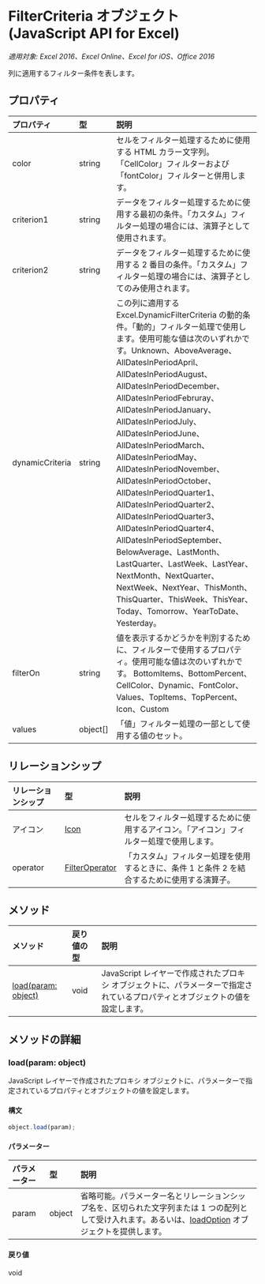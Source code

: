 ﻿# FilterCriteria オブジェクト (JavaScript API for Excel)

_適用対象: Excel 2016、Excel Online、Excel for iOS、Office 2016_

列に適用するフィルター条件を表します。

## プロパティ

| プロパティ     | 型   |説明
|:---------------|:--------|:----------|
|color|string|セルをフィルター処理するために使用する HTML カラー文字列。「CellColor」フィルターおよび「fontColor」フィルターと併用します。|
|criterion1|string|データをフィルター処理するために使用する最初の条件。「カスタム」フィルター処理の場合には、演算子として使用されます。|
|criterion2|string|データをフィルター処理するために使用する 2 番目の条件。「カスタム」フィルター処理の場合には、演算子としてのみ使用されます。|
|dynamicCriteria|string|この列に適用する Excel.DynamicFilterCriteria の動的条件。「動的」フィルター処理で使用します。使用可能な値は次のいずれかです。Unknown、AboveAverage、AllDatesInPeriodApril、AllDatesInPeriodAugust、AllDatesInPeriodDecember、AllDatesInPeriodFebruray、AllDatesInPeriodJanuary、AllDatesInPeriodJuly、AllDatesInPeriodJune、AllDatesInPeriodMarch、AllDatesInPeriodMay、AllDatesInPeriodNovember、AllDatesInPeriodOctober、AllDatesInPeriodQuarter1、AllDatesInPeriodQuarter2、AllDatesInPeriodQuarter3、AllDatesInPeriodQuarter4、AllDatesInPeriodSeptember、BelowAverage、LastMonth、LastQuarter、LastWeek、LastYear、NextMonth、NextQuarter、NextWeek、NextYear、ThisMonth、ThisQuarter、ThisWeek、ThisYear、Today、Tomorrow、YearToDate、Yesterday。|
|filterOn|string|値を表示するかどうかを判別するために、フィルターで使用するプロパティ。使用可能な値は次のいずれかです。    BottomItems、BottomPercent、CellColor、Dynamic、FontColor、Values、TopItems、TopPercent、Icon、Custom |
|values|object[]|「値」フィルター処理の一部として使用する値のセット。|

## リレーションシップ
| リレーションシップ | 型   |説明|
|:---------------|:--------|:----------|
|アイコン|[Icon](icon.md)|セルをフィルター処理するために使用するアイコン。「アイコン」フィルター処理で使用します。|
|operator|[FilterOperator](filteroperator.md)|「カスタム」フィルター処理を使用するときに、条件 1 と条件 2 を結合するために使用する演算子。|

## メソッド

| メソッド           | 戻り値の型    |説明|
|:---------------|:--------|:----------|
|[load(param: object)](#loadparam-object)|void|JavaScript レイヤーで作成されたプロキシ オブジェクトに、パラメーターで指定されているプロパティとオブジェクトの値を設定します。|

## メソッドの詳細


### load(param: object)
JavaScript レイヤーで作成されたプロキシ オブジェクトに、パラメーターで指定されているプロパティとオブジェクトの値を設定します。

#### 構文
```js
object.load(param);
```

#### パラメーター
| パラメーター    | 型   |説明|
|:---------------|:--------|:----------|
|param|object|省略可能。パラメーター名とリレーションシップ名を、区切られた文字列または 1 つの配列として受け入れます。あるいは、[loadOption](loadoption.md) オブジェクトを提供します。|

#### 戻り値
void
